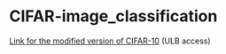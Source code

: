 # CIFAR-image_classification

[Link for the modified version of CIFAR-10](https://uv.ulb.ac.be/mod/folder/view.php?id=1283086) (ULB access)
